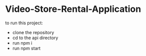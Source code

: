 # Video-Store-Rental-Application

to run this project:
* clone the repository
* cd to the api directory
* run npm i
* run npm start
